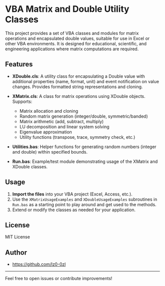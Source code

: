 # VBA Matrix and Double Utility Classes

This project provides a set of VBA classes and modules for matrix operations and encapsulated double values, suitable for use in Excel or other VBA environments. It is designed for educational, scientific, and engineering applications where matrix computations are required.

## Features

- **XDouble.cls**: A utility class for encapsulating a Double value with additional properties (name, format, unit) and event notification on value changes. Provides formatted string representations and cloning.

- **XMatrix.cls**: A class for matrix operations using XDouble objects. Supports:
  - Matrix allocation and cloning
  - Random matrix generation (integer/double, symmetric/banded)
  - Matrix arithmetic (add, subtract, multiply)
  - LU decomposition and linear system solving
  - Eigenvalue approximation
  - Utility functions (transpose, trace, symmetry check, etc.)

- **Utilities.bas**: Helper functions for generating random numbers (integer and double) within specified bounds.

- **Run.bas**: Example/test module demonstrating usage of the XMatrix and XDouble classes.

## Usage

1. **Import the files** into your VBA project (Excel, Access, etc.).
2. Use the `XMatrixUsageExamples` and `XDoubleUsageExamples` subroutines in `Run.bas` as a starting point to play around and get used to the methods.
3. Extend or modify the classes as needed for your application.

## License
MIT License

## Author
- https://github.com/lz0-0zl

---
Feel free to open issues or contribute improvements!
